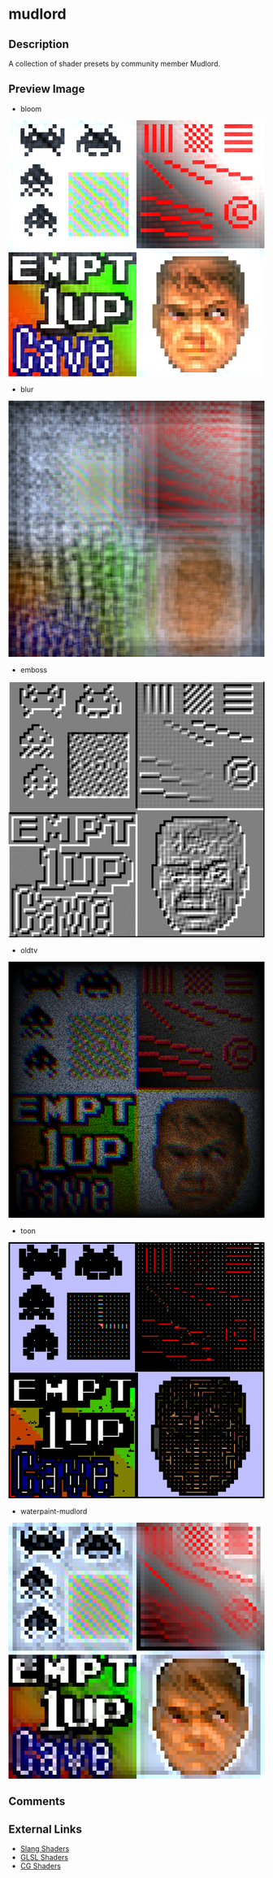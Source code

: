 # mudlord

## Description
A collection of shader presets by community member Mudlord.

## Preview Image
* bloom

![bloom](images/mudlord/bloom.png)

* blur

![blur](images/mudlord/blur.png)

* emboss

![emboss](images/mudlord/emboss.png)

* oldtv

![oldtv](images/mudlord/oldtv.png)

* toon

![toon](images/mudlord/toon.png)

* waterpaint-mudlord

![waterpaint-mudlord](images/mudlord/waterpaint-mudlord.png)

## Comments

## External Links

* [Slang Shaders](https://github.com/libretro/slang-shaders)
* [GLSL Shaders](https://github.com/libretro/glsl-shaders)  
* [CG Shaders](https://github.com/libretro/common-shaders)
